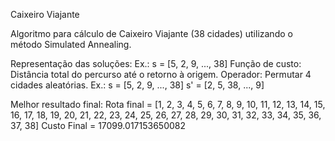 Caixeiro Viajante

Algoritmo para cálculo de Caixeiro Viajante (38 cidades) utilizando o método Simulated Annealing.

Representação das soluções: Ex.: s = [5, 2, 9, ..., 38]
Função de custo: Distância total do percurso até o retorno à origem.
Operador: Permutar 4 cidades aleatórias. Ex.: s = [5, 2, 9, ..., 38]    s' = [2, 5, 38, ..., 9]

Melhor resultado final:
    Rota final = [1, 2, 3, 4, 5, 6, 7, 8, 9, 10, 11, 12, 13, 14, 15, 16, 17, 18, 19, 20, 21, 22, 23, 24, 25, 26, 27, 28, 29, 30, 31, 32, 33, 34, 35, 36, 37, 38]
    Custo Final = 17099.017153650082
